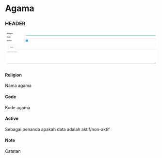 # Agama

### <a name="bagian-header">HEADER</a>

![](../../../../img/agama/form.png)

#### <a name="field-name">Religion</a>

Nama agama

#### <a name="field-code">Code</a>

Kode agama

#### <a name="field-active">Active</a>

Sebagai penanda apakah data adalah aktif/non-aktif

#### <a name="field-note">Note</a>

Catatan
